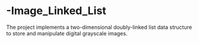 # -Image_Linked_List
The project implements a two-dimensional doubly-linked list data structure to store and manipulate digital grayscale images.
